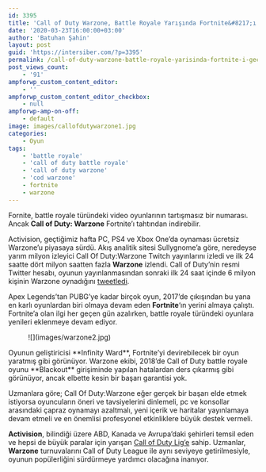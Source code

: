 ```yaml
---
id: 3395
title: 'Call of Duty Warzone, Battle Royale Yarışında Fortnite&#8217;ı Geçebilir'
date: '2020-03-23T16:00:00+03:00'
author: 'Batuhan Şahin'
layout: post
guid: 'https://intersiber.com/?p=3395'
permalink: /call-of-duty-warzone-battle-royale-yarisinda-fortnite-i-gecebilir/
post_views_count:
    - '91'
ampforwp_custom_content_editor:
    - ''
ampforwp_custom_content_editor_checkbox:
    - null
ampforwp-amp-on-off:
    - default
image: images/callofdutywarzone1.jpg
categories:
    - Oyun
tags:
    - 'battle royale'
    - 'call of duty battle royale'
    - 'call of duty warzone'
    - 'cod warzone'
    - fortnite
    - warzone
---
```


Fornite, battle royale türündeki video oyunlarının tartışmasız bir numarası. Ancak **Call of Duty: Warzone** Fortnite’ı tahtından indirebilir.

Activision, geçtiğimiz hafta PC, PS4 ve Xbox One’da oynaması ücretsiz Warzone’u piyasaya sürdü. Akış analitik sitesi Sullygnome’a göre, neredeyse yarım milyon izleyici Call Of Duty:Warzone Twitch yayınlarını izledi ve ilk 24 saatte dört milyon saatten fazla **Warzone** izlendi. Call of Duty’nin resmi Twitter hesabı, oyunun yayınlanmasından sonraki ilk 24 saat içinde 6 milyon kişinin Warzone oynadığını [tweetledi](https://twitter.com/CallofDuty/status/1237865764167639041).

Apex Legends’tan PUBG’ye kadar birçok oyun, 2017’de çıkışından bu yana en karlı oyunlardan biri olmaya devam eden **Fortnite**‘ın yerini almaya çalıştı. Fortnite’a olan ilgi her geçen gün azalırken, battle royale türündeki oyunlara yenileri eklenmeye devam ediyor.

<figure class="wp-block-image size-large">![](images/warzone2.jpg)</figure>Oyunun geliştiricisi **Infinity Ward**, Fortnite’yi devirebilecek bir oyun yaratmış gibi görünüyor. Warzone ekibi, 2018’de Call of Duty battle royale oyunu **Blackout** girişiminde yapılan hatalardan ders çıkarmış gibi görünüyor, ancak elbette kesin bir başarı garantisi yok.

Uzmanlara göre; Call Of Duty:Warzone eğer gerçek bir başarı elde etmek istiyorsa oyuncuların öneri ve tavsiyelerini dinlemeli, pc ve konsollar arasındaki çapraz oynamayı azaltmalı, yeni içerik ve haritalar yayınlamaya devam etmeli ve en önemlisi profesyonel etkinliklere büyük destek vermeli.

**Activision**, bilindiği üzere ABD, Kanada ve Avrupa’daki şehirleri temsil eden ve hepsi de büyük paralar için yarışan [Call of Duty Lig’e](https://callofdutyleague.com/en-us/) sahip. Uzmanlar, **Warzone** turnuvalarını Call of Duty League ile aynı seviyeye getirilmesiyle, oyunun popülerliğini sürdürmeye yardımcı olacağına inanıyor.